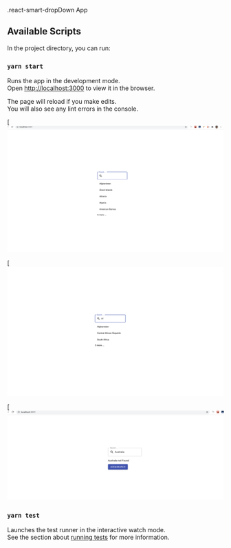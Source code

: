 .react-smart-dropDown App

## Available Scripts

In the project directory, you can run:

### `yarn start`

Runs the app in the development mode.<br />
Open [http://localhost:3000](http://localhost:3000) to view it in the browser.

The page will reload if you make edits.<br />
You will also see any lint errors in the console.

[![Watch the video](https://github.com/priyangamani/react-smart-dropDown/blob/master/screenshot/Dropdownlisr.png)

[![Watch the video](https://github.com/priyangamani/react-smart-dropDown/blob/master/screenshot/SearchList.png)

[![Watch the video](https://github.com/priyangamani/react-smart-dropDown/blob/master/screenshot/AddList.png)





### `yarn test`

Launches the test runner in the interactive watch mode.<br />
See the section about [running tests](https://facebook.github.io/create-react-app/docs/running-tests) for more information.



